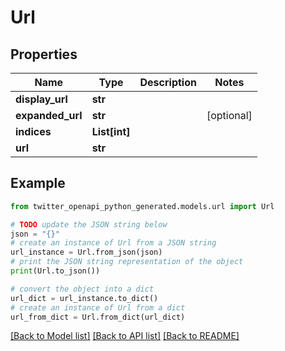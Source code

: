 # Url


## Properties

Name | Type | Description | Notes
------------ | ------------- | ------------- | -------------
**display_url** | **str** |  | 
**expanded_url** | **str** |  | [optional] 
**indices** | **List[int]** |  | 
**url** | **str** |  | 

## Example

```python
from twitter_openapi_python_generated.models.url import Url

# TODO update the JSON string below
json = "{}"
# create an instance of Url from a JSON string
url_instance = Url.from_json(json)
# print the JSON string representation of the object
print(Url.to_json())

# convert the object into a dict
url_dict = url_instance.to_dict()
# create an instance of Url from a dict
url_from_dict = Url.from_dict(url_dict)
```
[[Back to Model list]](../README.md#documentation-for-models) [[Back to API list]](../README.md#documentation-for-api-endpoints) [[Back to README]](../README.md)


